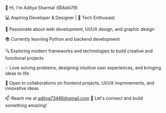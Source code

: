 👋 Hi, I'm Aditya Sharma! (@Adiii79)

💻 Aspiring Developer & Designer | 🚀 Tech Enthusiast

🎨 Passionate about web development, UI/UX design, and graphic design

📚 Currently learning Python and backend development

🔍 Exploring modern frameworks and technologies to build creative and functional projects

💡 Love solving problems, designing intuitive user experiences, and bringing ideas to life

🌱 Open to collaborations on frontend projects, UI/UX improvements, and innovative ideas

📫 Reach me at aditya73466@gmail.com
🔗 Let's connect and build something amazing!
<!---
Adiii79/Adiii79 is a ✨ special ✨ repository because its `README.md` (this file) appears on your GitHub profile.
You can click the Preview link to take a look at your changes.
--->
